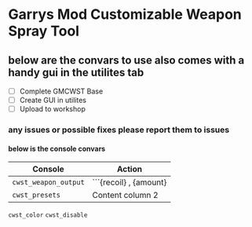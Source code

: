 # Garrys Mod Customizable Weapon Spray Tool










## below are the convars to use also comes with a handy gui in the utilites tab

 - [ ]  Complete GMCWST Base
 - [ ]  Create GUI in utilites
 - [ ]  Upload to workshop 
### any issues or possible fixes please report them to issues

#### below is the console convars 
Console | Action
------------ | -------------
```cwst_weapon_output``` | ```{recoil} , {amount} | {spread} , {amount} ```
```cwst_presets``` | Content column 2
```cwst_color```
```cwst_disable```
